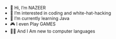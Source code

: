 - 👋 Hi, I’m NAZEER
- 👀 I’m interested in coding and white-hat-hacking
- 🌱 I’m currently learning Java 
- 🎮 I even Play GAMES 
- 👨‍💻 And I Am new to computer languages 

<!---
mrNAZEER-OP/mrNAZEER-OP is a ✨ special ✨ repository because its `README.md` (this file) appears on your GitHub profile.
You can click the Preview link to take a look at your changes.
--->
